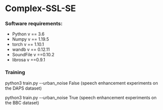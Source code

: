# Complex-SSL-SE

### Software requirements: 
* Python v == 3.6
* Numpy v == 1.19.5 
* torch v == 1.10.1 
* wandb v == 0.12.11
* SoundFile v ==0.10.2
* librosa v ==0.9.1


### Training

python3 train.py --urban_noise False (speech enhancement experiments on the DAPS dataset)

python3 train.py --urban_noise True (speech enhancement experiments on the BBC dataset)
